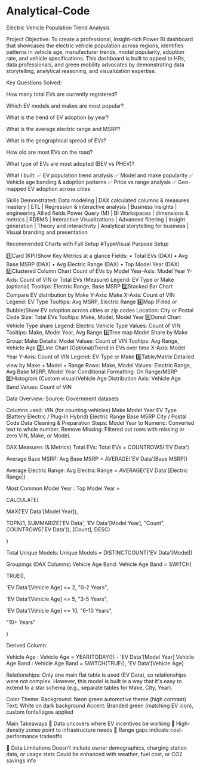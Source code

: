 # Analytical-Code
Electric Vehicle Population Trend Analysis

Project Objective: 
To create a professional, insight-rich Power BI dashboard that showcases the electric vehicle population across regions, identifies patterns in vehicle age, manufacturer trends, model popularity, adoption rate, and vehicle specifications. This dashboard is built to appeal to HRs, data professionals, and green mobility advocates by demonstrating data storytelling, analytical reasoning, and visualization expertise. 

Key Questions Solved:

 How many total EVs are currently registered? 

Which EV models and makes are most popular? 

What is the trend of EV adoption by year?

 What is the average electric range and MSRP? 

What is the geographical spread of EVs? 

How old are most EVs on the road? 

What type of EVs are most adopted (BEV vs PHEV)? 

What I built: ✅ EV population trend analysis ✅ Model and make popularity ✅ Vehicle age banding & adoption patterns ✅ Price vs range analysis ✅ Geo-mapped EV adoption across cities

Skills Demonstrated: Data modeling | DAX calculated columns & measures mastery | ETL | Regression & interactive analysis | Business Insights | engineering Allied fields Power Query (M) | BI Workspaces | dimensions & metrics | RDBMS | Interactive Visualizations | Advanced filtering | Insight generation | Theory and interactivity | Analytical storytelling for business | Visual branding and presentation



Recommended Charts with Full Setup
#TypeVisual Purpose Setup

1️⃣Card (KPI)Show Key Metrics at a glance Fields: • Total EVs (DAX) • Avg Base MSRP (DAX) • Avg Electric Range (DAX) • Top Model Year (DAX)
2️⃣Clustered Column Chart Count of EVs by Model Year-Axis: Model Year Y-Axis: Count of VIN or Total EVs (Measure) Legend: EV Type or Make (optional) Tooltips: Electric Range, Base MSRP
3️⃣Stacked Bar Chart Compare EV distribution by Make Y-Axis: Make X-Axis: Count of VIN Legend: EV Type Tooltips: Avg MSRP, Electric Range
4️⃣Map (Filled or Bubble)Show EV adoption across cities or zip codes Location: City or Postal Code Size: Total EVs Tooltips: Make, Model, Model Year
5️⃣Donut Chart Vehicle Type share Legend: Electric Vehicle Type Values: Count of VIN Tooltips: Make, Model Year, Avg Range
6️⃣Tree map Model Share by Make Group: Make Details: Model Values: Count of VIN Tooltips: Avg Range, Vehicle Age
7️⃣Line Chart (Optional)Trend in EVs over time X-Axis: Model Year Y-Axis: Count of VIN Legend: EV Type or Make
8️⃣Table/Matrix Detailed view by Make + Model + Range Rows: Make, Model Values: Electric Range, Avg Base MSRP, Model Year Conditional Formatting: On Range/MSRP
9️⃣Histogram (Custom visual)Vehicle Age Distribution Axis: Vehicle Age Band Values: Count of VIN



Data Overview: Source: Government datasets 

Columns used: VIN (for counting vehicles) Make Model Year EV Type (Battery Electric / Plug-In Hybrid) Electric Range Base MSRP City / Postal Code Data Cleaning & Preparation Steps: Model Year to Numeric: Converted text to whole number. Remove Missing: Filtered out rows with missing or zero VIN, Make, or Model.

 DAX Measures (& Metrics)
Total EVs: Total EVs = COUNTROWS('EV Data')

Average Base MSRP: Avg Base MSRP = AVERAGE('EV Data'[Base MSRP])

Average Electric Range: Avg Electric Range = AVERAGE('EV Data'[Electric Range])

Most Common Model Year : Top Model Year =

CALCULATE(

MAX('EV Data'[Model Year]),

TOPN(1, SUMMARIZE('EV Data', 'EV Data'[Model Year], "Count", COUNTROWS('EV Data')), [Count], DESC)

)

Total Unique Models: Unique Models = DISTINCTCOUNT('EV Data'[Model])

Groupings (DAX Columns)
Vehicle Age Band: Vehicle Age Band =
SWITCH(

TRUE(),

'EV Data'[Vehicle Age] <= 2, "0-2 Years",

'EV Data'[Vehicle Age] <= 5, "3-5 Years",

'EV Data'[Vehicle Age] <= 10, "6-10 Years",

"10+ Years"

)

 Derived Column: 

Vehicle Age : Vehicle Age = YEAR(TODAY()) - 'EV Data'[Model Year] Vehicle Age Band : Vehicle Age Band = SWITCH(TRUE(), 'EV Data'[Vehicle Age]

Relationships:
Only one main flat table is used (EV Data), so relationships were not complex. However, this model is built in a way that it's easy to extend to a star schema (e.g., separate tables for Make, City, Year).

Color Theme:
Background: Neon green automotive theme (high contrast)
Text: White on dark background
Accent: Branded green (matching EV icon), custom fonts/logos applied

Main Takeaways
🔋 Data uncovers where EV incentives be working 📍 High-density zones point to infrastructure needs 🧠 Range gaps indicate cost-performance tradeoffs

🔷 Data Limitations
Doesn’t include owner demographics, charging station data, or usage stats
Could be enhanced with weather, fuel cost, or CO2 savings info

 
